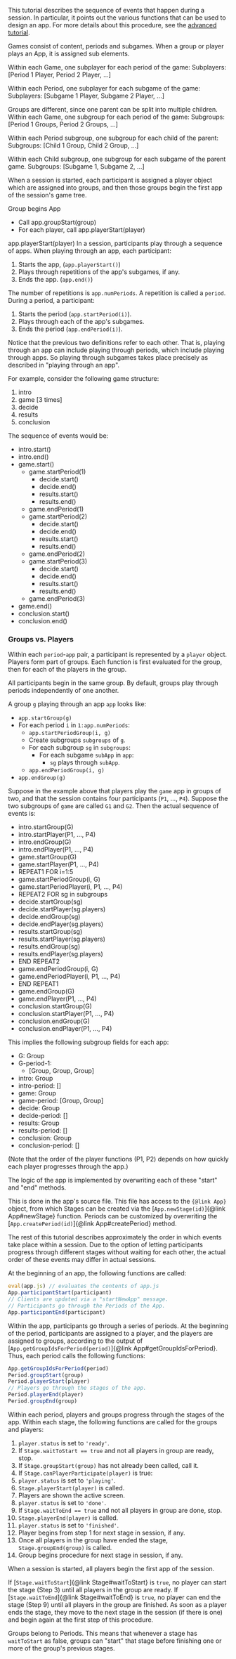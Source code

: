 This tutorial describes the sequence of events that happen during a session. In particular, it points out the various functions that can be used to design an app. For more details about this procedure, see the <a href="tutorial-session-flow-details.html">advanced tutorial</a>.

Games consist of content, periods and subgames. When a group or player plays an App, it is assigned sub elements.

Within each Game, one subplayer for each period of the game:
Subplayers: [Period 1 Player, Period 2 Player, ...]

Within each Period, one subplayer for each subgame of the game:
Subplayers: [Subgame 1 Player, Subgame 2 Player, ...]

Groups are different, since one parent can be split into multiple children.
Within each Game, one subgroup for each period of the game:
Subgroups: [Period 1 Groups, Period 2 Groups, ...]

Within each Period subgroup, one subgroup for each child of the parent:
Subgroups: [Child 1 Group, Child 2 Group, ...]

Within each Child subgroup, one subgroup for each subgame of the parent game.
Subgroups: [Subgame 1, Subgame 2, ...]



When a session is started, each participant is assigned a player object which are assigned into groups, and then those groups begin the first app of the session's game tree.

Group begins App
- Call app.groupStart(group)
- For each player, call app.playerStart(player)



app.playerStart(player)
In a session, participants play through a sequence of apps.
When playing through an app, each participant:

1. Starts the app, (`app.playerStart()`)
2. Plays through repetitions of the app's subgames, if any.
3. Ends the app. (`app.end()`)

The number of repetitions is `app.numPeriods`. A repetition is called a `period`. During a period, a participant:

1. Starts the period (`app.startPeriod(i)`).
2. Plays through each of the app's subgames.
3. Ends the period (`app.endPeriod(i)`).

Notice that the previous two definitions refer to each other. That is, playing through an app can include playing through periods, which include playing through apps. So playing through subgames takes place precisely as described in "playing through an app".

For example, consider the following game structure:
1. intro
2. game [3 times]
  1. decide
  2. results
3. conclusion

The sequence of events would be:
* intro.start()
* intro.end()
* game.start()
  * game.startPeriod(1)
    * decide.start()
    * decide.end()
    * results.start()
    * results.end()
  * game.endPeriod(1)
  * game.startPeriod(2)
    * decide.start()
    * decide.end()
    * results.start()
    * results.end()
  * game.endPeriod(2)
  * game.startPeriod(3)
    * decide.start()
    * decide.end()
    * results.start()
    * results.end()
  * game.endPeriod(3)
* game.end()
* conclusion.start()
* conclusion.end()

### Groups vs. Players
Within each `period`-`app` pair, a participant is represented by a `player` object. Players form part of groups. Each function is first evaluated for the group, then for each of the players in the group.

All participants begin in the same group. By default, groups play through periods independently of one another.

A group `g` playing through an app `app` looks like:
* `app.startGroup(g)`
* For each period `i` in `1:app.numPeriods`:
  * `app.startPeriodGroup(i, g)`
  * Create subgroups `subgroups` of `g`.
  * For each subgroup `sg` in `subgroups`:
    * For each subgame `subApp` in `app`:
      * `sg` plays through `subApp`.
  * `app.endPeriodGroup(i, g)`
* `app.endGroup(g)`

Suppose in the example above that players play the `game` app in groups of two, and that the session contains four participants (`P1`, ..., `P4`). Suppose the two subgroups of `game` are called `G1` and `G2`. Then the actual sequence of events is:

* intro.startGroup(G)
* intro.startPlayer(P1, ..., P4)
* intro.endGroup(G)
* intro.endPlayer(P1, ..., P4)
* game.startGroup(G)
* game.startPlayer(P1, ..., P4)
* REPEAT1 FOR i=1:5
* game.startPeriodGroup(i, G)
* game.startPeriodPlayer(i, P1, ..., P4)
* REPEAT2 FOR sg in subgroups
* decide.startGroup(sg)
* decide.startPlayer(sg.players)
* decide.endGroup(sg)
* decide.endPlayer(sg.players)
* results.startGroup(sg)
* results.startPlayer(sg.players)
* results.endGroup(sg)
* results.endPlayer(sg.players)
* END REPEAT2
* game.endPeriodGroup(i, G)
* game.endPeriodPlayer(i, P1, ..., P4)
* END REPEAT1
* game.endGroup(G)
* game.endPlayer(P1, ..., P4)
* conclusion.startGroup(G)
* conclusion.startPlayer(P1, ..., P4)
* conclusion.endGroup(G)
* conclusion.endPlayer(P1, ..., P4)

This implies the following subgroup fields for each app:
* G: Group
* G-period-1:
  * [Group, Group, Group]
* intro: Group
* intro-period: []
* game: Group
* game-period: [Group, Group]
* decide: Group
* decide-period: []
* results: Group
* results-period: []
* conclusion: Group
* conclusion-period: []

(Note that the order of the player functions (P1, P2) depends on how quickly each player progresses through the app.)

The logic of the app is implemented by overwriting each of these "start" and "end" methods.

This is done in the app's source file. This file has access to the `{@link App}` object, from which Stages can be created via the [`App.newStage(id)`]{@link App#newStage} function. Periods can be customized by overwriting the [`App.createPeriod(id)`]{@link App#createPeriod} method.

The rest of this tutorial describes approximately the order in which events take place within a session. Due to the option of letting participants progress through different stages without waiting for each other, the actual order of these events may differ in actual sessions.

At the beginning of an app, the following functions are called:

```javascript
eval(app.js) // evaluates the contents of app.js
App.participantStart(participant)
// Clients are updated via a "startNewApp" message.
// Participants go through the Periods of the App.
App.participantEnd(participant)
```

Within the app, participants go through a series of periods. At the beginning of the period, participants are assigned to a player, and the players are assigned to groups, according to the output of [`App.getGroupIdsForPeriod(period)`]{@link App#getGroupIdsForPeriod}. Thus, each period calls the following functions:

```javascript
App.getGroupIdsForPeriod(period)
Period.groupStart(group)
Period.playerStart(player)
// Players go through the stages of the app.
Period.playerEnd(player)
Period.groupEnd(group)
```

Within each period, players and groups progress through the stages of the app. Within each stage, the following functions are called for the groups and players:

1. `player.status` is set to `'ready'`.
2. If `Stage.waitToStart == true` and not all players in group are ready, stop.
3. If `Stage.groupStart(group)` has not already been called, call it.
4. If `Stage.canPlayerParticipate(player)` is true:
  1. `player.status` is set to `'playing'`.
  2. `Stage.playerStart(player)` is called.
  3. Players are shown the active screen.
  4. `player.status` is set to `'done'`.
  5. If `Stage.waitToEnd == true` and not all players in group are done, stop.
  6. `Stage.playerEnd(player)` is called.
5. `player.status` is set to `'finished'`.
6. Player begins from step 1 for next stage in session, if any.
7. Once all players in the group have ended the stage, `Stage.groupEnd(group)` is called.
8. Group begins procedure for next stage in session, if any.

When a session is started, all players begin the first app of the session.

If [`Stage.waitToStart`]{@link Stage#waitToStart} is `true`, no player can start the stage (Step 3) until all players in the group are ready.
If [`Stage.waitToEnd`]{@link Stage#waitToEnd} is `true`, no player can end the stage (Step 9) until all players in the group are finished.
As soon as a player ends the stage, they move to the next stage in the session (if there is one) and begin again at the first step of this procedure.

Groups belong to Periods. This means that whenever a stage has `waitToStart` as false, groups can "start" that stage before finishing one or more of the group's previous stages.
